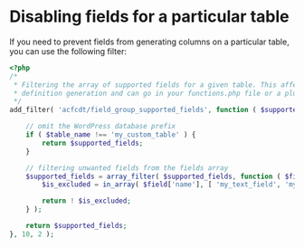 # Disabling fields for a particular table

If you need to prevent fields from generating columns on a particular table, you can use the following filter:

```php
<?php
/*
 * Filtering the array of supported fields for a given table. This affects table 
 * definition generation and can go in your functions.php file or a plugin.
 */
add_filter( 'acfcdt/field_group_supported_fields', function ( $supported_fields, $table_name ) {

	// omit the WordPress database prefix
	if ( $table_name !== 'my_custom_table' ) {
		return $supported_fields;
	}

	// filtering unwanted fields from the fields array
	$supported_fields = array_filter( $supported_fields, function ( $field ) {
		$is_excluded = in_array( $field['name'], [ 'my_text_field', 'my_text_area_field' ] );

		return ! $is_excluded;
	} );

	return $supported_fields;
}, 10, 2 );
```